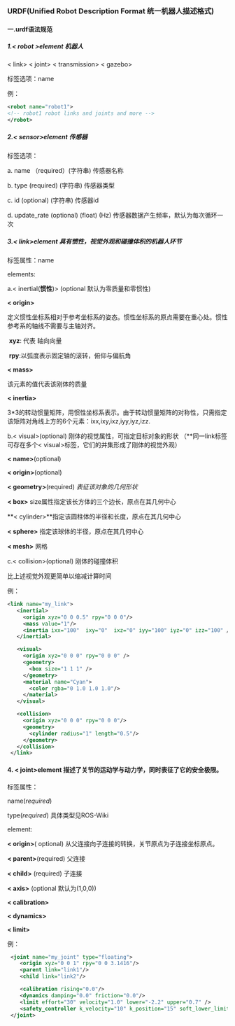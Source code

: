 ### URDF(Unified Robot Description Format 统一机器人描述格式)

#### 一.urdf语法规范

##### 1.< robot >element 机器人

< link>  < joint> < transmission> < gazebo>

标签选项：name 

例：

```xml
<robot name="robot1">
<!-- robot1 robot links and joints and more -->
</robot>
```

##### 2.< sensor>element 传感器

标签选项：

a. name （required）(字符串)  传感器名称

b. type (required)  (字符串)   传感器类型

c. id (optional)  (字符串) 传感器id

d. update_rate (optional) (float) (Hz) 传感器数据产生频率，默认为每次循环一次

#####  3.< link>element  具有惯性，视觉外观和碰撞体积的机器人环节

标签属性：name

elements:

a.< inertial(**惯性**)>   (optional  默认为零质量和零惯性)

  **< origin>**

 定义惯性坐标系相对于参考坐标系的姿态。惯性坐标系的原点需要在重心处。惯性参考系的轴线不需要与主轴对齐。

​	**xyz**: 代表 轴向向量

​	**rpy**:以弧度表示固定轴的滚转，俯仰与偏航角

**< mass>**

该元素的值代表该刚体的质量

**< inertia>**

3*3的转动惯量矩阵，用惯性坐标系表示。由于转动惯量矩阵的对称性，只需指定该矩阵对角线上方的6个元素：ixx,ixy,ixz,iyy,iyz,izz.

b.< visual>(optional) 刚体的视觉属性，可指定目标对象的形状 （**同一link标签可存在多个< visual>标签，它们的并集形成了刚体的视觉外观）

**< name>**(optional)

**< origin>**(optional)

**< geometry>**(required) *表征该对象的几何形状*

**< box>**  size属性指定该长方体的三个边长，原点在其几何中心

**< cylinder>**指定该圆柱体的半径和长度，原点在其几何中心

**< sphere>** 指定该球体的半径，原点在其几何中心

**< mesh>** 网格

c.< collision>(optional)  刚体的碰撞体积

比上述视觉外观更简单以缩减计算时间

例：

```xml
<link name="my_link">
   <inertial>
     <origin xyz="0 0 0.5" rpy="0 0 0"/>
     <mass value="1"/>
     <inertia ixx="100"  ixy="0"  ixz="0" iyy="100" iyz="0" izz="100" />
   </inertial>

   <visual>
     <origin xyz="0 0 0" rpy="0 0 0" />
     <geometry>
       <box size="1 1 1" />
     </geometry>
     <material name="Cyan">
       <color rgba="0 1.0 1.0 1.0"/>
     </material>
   </visual>

   <collision>
     <origin xyz="0 0 0" rpy="0 0 0"/>
     <geometry>
       <cylinder radius="1" length="0.5"/>
     </geometry>
   </collision>
 </link>
```



#### 4. < joint>element 描述了关节的运动学与动力学，同时表征了它的安全极限。

标签属性：

name(*required*)

type(*required*) 具体类型见ROS-Wiki

element:

**< origin>**( optional) 从父连接向子连接的转换，关节原点为子连接坐标原点。

**< parent>**(required) 父连接

**< child>** (required) 子连接

**< axis>** (optional 默认为(1,0,0))

**< calibration>**

**< dynamics>**

**< limit>**

例：

```xml
 <joint name="my_joint" type="floating">
    <origin xyz="0 0 1" rpy="0 0 3.1416"/>
    <parent link="link1"/>
    <child link="link2"/>

    <calibration rising="0.0"/>
    <dynamics damping="0.0" friction="0.0"/>
    <limit effort="30" velocity="1.0" lower="-2.2" upper="0.7" />
    <safety_controller k_velocity="10" k_position="15" soft_lower_limit="-2.0" soft_upper_limit="0.5" />
 </joint>
```



